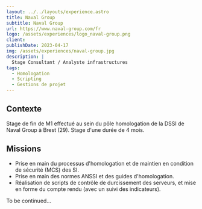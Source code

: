 ```yaml
---
layout: ../../layouts/experience.astro
title: Naval Group
subtitle: Naval Group
url: https://www.naval-group.com/fr
logo: /assets/experiences/logo_naval-group.png
client: 
publishDate: 2023-04-17
img: /assets/experiences/naval-group.jpg
description: |
  Stage Consultant / Analyste infrastructures
tags:
  - Homologation
  - Scripting
  - Gestions de projet
---
```


## Contexte
Stage de fin de M1 effectué au sein du pôle homologation de la DSSI de Naval Group à Brest (29).
Stage d'une durée de 4 mois.

## Missions
- Prise en main du processus d'homologation et de maintien en condition de sécurité (MCS) des SI.
- Prise en main des normes ANSSI et des guides d'homologation.
- Réalisation de scripts de contrôle de durcissement des serveurs, et mise en forme du compte rendu (avec un suivi des indicateurs).

To be continued...
